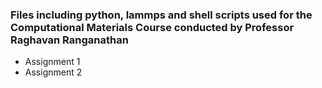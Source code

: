 ### Files including python, lammps and shell scripts used for the Computational Materials Course conducted by Professor Raghavan Ranganathan 

- Assignment 1
- Assignment 2
